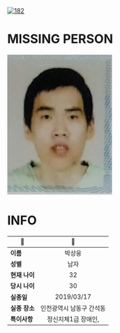 [![182](https://img.shields.io/badge/%EC%8B%A4%EC%A2%85%EC%8B%A0%EA%B3%A0%EB%8A%94%20%EA%B5%AD%EB%B2%88%EC%97%86%EC%9D%B4-182-blue)](http://safe182.go.kr/index.do)

# MISSING PERSON

<img src="./missing_person.jpg">

# INFO

|🔑|💎|
|--|:--:|
|**이름**|박상웅|
|**성별**|남자|
|**현재 나이**|32|
|**당시 나이**|30|
|**실종일**|2019/03/17|
|**실종 장소**|인천광역시 남동구 간석동 |
|**특이사항**|정신지체1급 장애인,|
